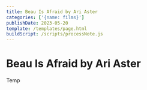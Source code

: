 ```yaml
---
title: Beau Is Afraid by Ari Aster
categories: ['{name: films}']
publishDate: 2023-05-20
template: /templates/page.html
buildScript: /scripts/processNote.js
---
```


# Beau Is Afraid by Ari Aster

Temp

